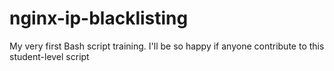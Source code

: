 # nginx-ip-blacklisting
My very first Bash script training. I'll be so happy if anyone contribute to this student-level script
